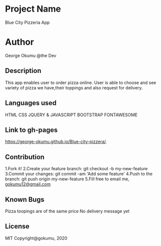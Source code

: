 # Project Name
Blue City Pizzeria App

# Author
George Okumu @the Dev

## Description
This app enables user to order pizza online.
User is able to choose and see variety of pizza we have,their toppings and also request for delivery.

## Languages used
HTML
CSS
JQUERY & JAVASCRIPT
BOOTSTRAP
FONTAWESOME

## Link to gh-pages
https://george-okumu.github.io/Blue-city-pizzera/.

## Contribution
1.Fork it!
2.Create your feature branch: git checkout -b my-new-feature
3.Commit your changes: git commit -am 'Add some feature'
4.Push to the branch: git push origin my-new-feature
5.Fill free to email me, gokumu12@gmail.com

## Known Bugs
Pizza toopings are of the same price
No delivery message yet

## License
MIT
Copyright@gokumu, 2020
